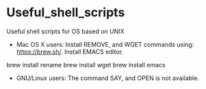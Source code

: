 # Useful_shell_scripts
Useful shell scripts for OS based on UNIX

* Mac OS X users:
Install REMOVE, and WGET commands using: https://brew.sh/.
Install EMACS editor.

brew install rename
brew install wget
brew install emacs

* GNU/Linux users:
The command SAY, and OPEN is not available. 